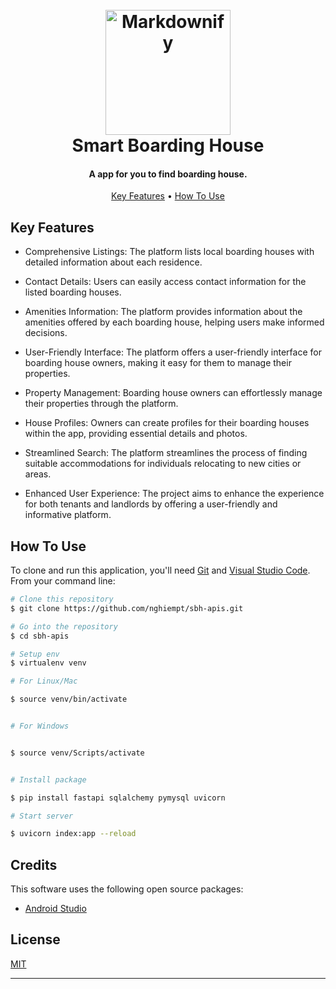 
<h1 align="center">
  <br>
  <img src="https://scontent.fsgn5-11.fna.fbcdn.net/v/t39.30808-6/387818871_1061855458349455_3372460615939843759_n.jpg?_nc_cat=111&ccb=1-7&_nc_sid=5f2048&_nc_ohc=oKesRDv-z5cAX-pZUKI&_nc_oc=AQkZaTWo2vBSn7phpapk12IOo4ZFMSD2vYsAN3AnTYxCgNmKCY_hm09kWgaWGyO6TzU&_nc_ht=scontent.fsgn5-11.fna&oh=00_AfDUxvpGJW7w1gDYUdrBKZ8wtPhpvasNOZDv2kDWTTfVwg&oe=6548A146" alt="Markdownify" width="200"></a>
  <br>
  Smart Boarding House
  <br>
</h1>

<h4 align="center">A app for you to find boarding house.</h4>

<p align="center">
  <a href="#key-features">Key Features</a> •
  <a href="#how-to-use">How To Use</a>
</p>

## Key Features

* Comprehensive Listings: The platform lists local boarding houses with detailed information about each residence.

* Contact Details: Users can easily access contact information for the listed boarding houses.

* Amenities Information: The platform provides information about the amenities offered by each boarding house, helping users make informed decisions.

* User-Friendly Interface: The platform offers a user-friendly interface for boarding house owners, making it easy for them to manage their properties.

* Property Management: Boarding house owners can effortlessly manage their properties through the platform.

* House Profiles: Owners can create profiles for their boarding houses within the app, providing essential details and photos.

* Streamlined Search: The platform streamlines the process of finding suitable accommodations for individuals relocating to new cities or areas.

* Enhanced User Experience: The project aims to enhance the experience for both tenants and landlords by offering a user-friendly and informative platform.

## How To Use

To clone and run this application, you'll need [Git](https://git-scm.com) and [Visual Studio Code](https://code.visualstudio.com/Download). From your command line:

```bash
# Clone this repository
$ git clone https://github.com/nghiempt/sbh-apis.git

# Go into the repository
$ cd sbh-apis

# Setup env
$ virtualenv venv

# For Linux/Mac

$ source venv/bin/activate


# For Windows


$ source venv/Scripts/activate


# Install package

$ pip install fastapi sqlalchemy pymysql uvicorn

# Start server

$ uvicorn index:app --reload

```


## Credits

This software uses the following open source packages:

- [Android Studio](https://developer.android.com/studio?gclid=CjwKCAjwkY2qBhBDEiwAoQXK5YxBU6GZ_EKcr7UYDvFr6qT8GPsXA940Sdm9NE0ynprv5zuwcvC_jxoCL0AQAvD_BwE&gclsrc=aw.ds)


## License

<a href="/Users/nguyennhathung/sbh-apis/LICENSE">MIT</a>

---

